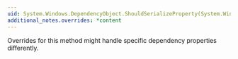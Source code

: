 ```yaml
---
uid: System.Windows.DependencyObject.ShouldSerializeProperty(System.Windows.DependencyProperty)
additional_notes.overrides: *content
---
```


<p>Overrides for this method might handle specific dependency properties differently.</p>


